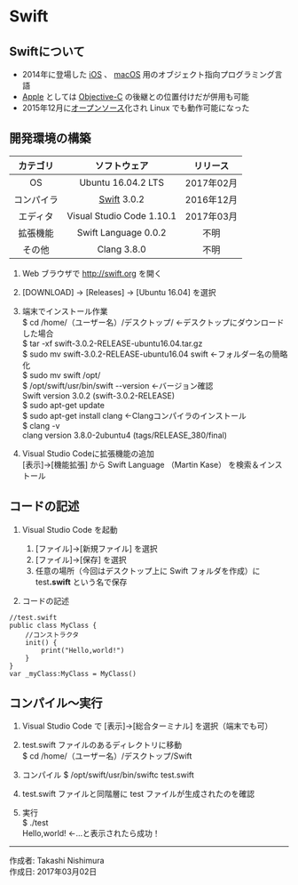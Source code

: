 # Swift

## Swiftについて

* 2014年に登場した [iOS](http://bit.ly/2lw7f2p) 、 [macOS](https://ja.wikipedia.org/wiki/MacOS) 用のオブジェクト指向プログラミング言語
* [Apple](http://bit.ly/2lW4Bpm) としては [Objective-C](https://github.com/TakashiNishimura/HelloWorld/blob/master/ObjectiveC/README.md) の後継との位置付けだが併用も可能
* 2015年12月に[オープンソース](http://bit.ly/1Md3omK)化され Linux でも動作可能になった

## 開発環境の構築

|カテゴリ|ソフトウェア|リリース|
|:--:|:--:|:--:|
|OS|Ubuntu 16.04.2 LTS|2017年02月|
|コンパイラ|[Swift](http://bit.ly/2lYITz8) 3.0.2|2016年12月|
|エディタ|Visual Studio Code 1.10.1|2017年03月|
|拡張機能|Swift Language 0.0.2|不明|
|その他|Clang 3.8.0|不明|

1. Web ブラウザで http://swift.org を開く
1. [DOWNLOAD] → [Releases] → [Ubuntu 16.04] を選択
1. 端末でインストール作業  
    $ cd /home/（ユーザー名）/デスクトップ/ ←デスクトップにダウンロードした場合  
    $ tar -xf swift-3.0.2-RELEASE-ubuntu16.04.tar.gz  
    $ sudo mv swift-3.0.2-RELEASE-ubuntu16.04 swift ←フォルダー名の簡略化  
    $ sudo mv swift /opt/  
    $ /opt/swift/usr/bin/swift --version ←バージョン確認  
    Swift version 3.0.2 (swift-3.0.2-RELEASE)  
    $ sudo apt-get update  
    $ sudo apt-get install clang ←Clangコンパイラのインストール  
    $ clang -v  
    clang version 3.8.0-2ubuntu4 (tags/RELEASE_380/final)

1. Visual Studio Codeに拡張機能の追加  
    [表示]→[機能拡張] から Swift Language （Martin Kase） を検索＆インストール

## コードの記述

1. Visual Studio Code を起動
    1. [ファイル]→[新規ファイル] を選択
    1. [ファイル]→[保存] を選択
    1. 任意の場所（今回はデスクトップ上に Swift フォルダを作成）に test<b>.swift</b> という名で保存  

1. コードの記述
```
//test.swift
public class MyClass {
    //コンストラクタ
    init() {
        print("Hello,world!")
    }
}
var _myClass:MyClass = MyClass()
```

## コンパイル〜実行

1. Visual Studio Code で [表示]→[総合ターミナル] を選択（端末でも可）

1. test.swift ファイルのあるディレクトリに移動  
$ cd /home/（ユーザー名）/デスクトップ/Swift

1. コンパイル 
$ /opt/swift/usr/bin/swiftc test.swift

1. test.swift ファイルと同階層に test ファイルが生成されたのを確認

1. 実行  
$ ./test  
Hello,world! ←…と表示されたら成功！

***
作成者: Takashi Nishimura  
作成日: 2017年03月02日
